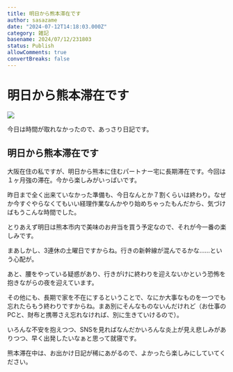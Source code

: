 ```yaml
---
title: 明日から熊本滞在です
author: sasazame
date: "2024-07-12T14:18:03.000Z"
category: 雑記
basename: 2024/07/12/231803
status: Publish
allowComments: true
convertBreaks: false
---
```

# 明日から熊本滞在です

![](https://cdn-ak.f.st-hatena.com/images/fotolife/s/sasazame/20230908/20230908202155.png)

今日は時間が取れなかったので、あっさり日記です。

<!-- Extended Body -->

## 明日から熊本滞在です

大阪在住の私ですが、明日から熊本に住むパートナー宅に長期滞在です。今回は１ヶ月強の滞在。今から楽しみがいっぱいです。

昨日まで全く出来ていなかった準備も、今日なんとか７割くらいは終わり。なぜか今すぐやらなくてもいい経理作業なんかやり始めちゃったもんだから、気づけばもうこんな時間でした。

とりあえず明日は熊本市内で美味のお弁当を買う予定なので、それが今一番の楽しみです。

まあしかし、3連休の土曜日ですからね。行きの新幹線が混んでるかな……という心配が。

あと、腰をやっている疑惑があり、行きがけに終わりを迎えないかという恐怖を抱きながらの夜を迎えています。

その他にも、長期で家を不在にするということで、なにか大事なものを一つでも忘れたらもう終わりですからね。まあ別にそんなものないんだけれど（お仕事のPCと、財布と携帯さえ忘れなければ、別に生きていけるので）。

いろんな不安を抱えつつ、SNSを見ればなんだかいろんな炎上が見え悲しみがありつつ、早く出発したいなぁと思って就寝です。

熊本滞在中は、お出かけ日記が稀にあがるので、よかったら楽しみにしていてください。